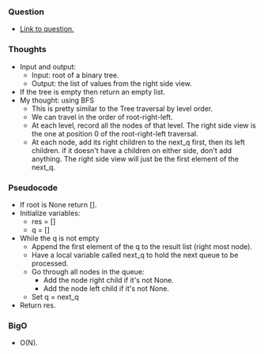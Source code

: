 ### Question
- [Link to question.](https://leetcode.com/problems/binary-tree-right-side-view/description/)

### Thoughts
- Input and output: 
    - Input: root of a binary tree.
    - Output: the list of values from the right side view.
- If the tree is empty then return an empty list.
- My thought: using BFS
    - This is pretty similar to the Tree traversal by level order.
    - We can travel in the order of root-right-left.
    - At each level, record all the nodes of that level. The right side view is the one at position 0 of the root-right-left traversal.
    - At each node, add its right children to the next_q first, then its left children. if it doesn't have a children on either side, don't add anything. The right side view will just be the first element of the next_q.

### Pseudocode
- If root is None return [].
- Initialize variables:
    - res = []
    - q = []
- While the q is not empty 
    - Append the first element of the q to the result list (right most node).
    - Have a local variable called next_q to hold the next queue to be processed.
    - Go through all nodes in the queue:
        - Add the node right child if it's not None.
        - Add the node left child if it's not None.
    - Set q = next_q
- Return res.

### BigO
- O(N).

